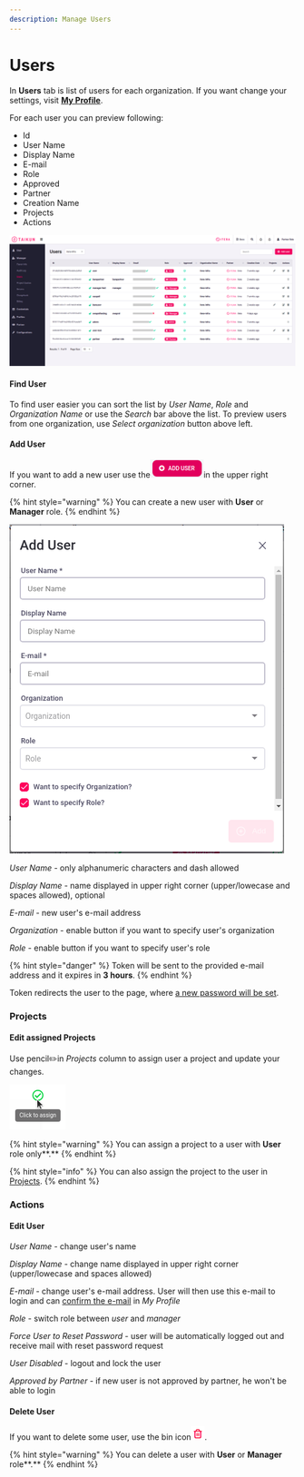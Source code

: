 ```yaml
---
description: Manage Users
---
```


# Users

In **Users** tab is list of users for each organization. If you want change your settings, visit [**My Profile**](https://itera.gitbook.io/taikun/user-guide-1/partner/my-profile).

For each user you can preview following:

* Id
* User Name
* Display Name
* E-mail
* Role
* Approved
* Partner
* Creation Name
* Projects
* Actions

![](<../.gitbook/assets/users (12).png>)



#### Find User

To find user easier you can sort the list by _User Name_, _Role_ and _Organization Name_ or use the _Search_ bar above the list. To preview users from one organization, use _Select organization_ button above left.

####

#### Add User

If you want to add a new user use the![](<../.gitbook/assets/add userr (1).png>)in the upper right corner.

{% hint style="warning" %}
You can create a new user with **User** or **Manager** role.
{% endhint %}

![Fig. 2: Add User](<../.gitbook/assets/add user (11).png>)

_User Name_ - only alphanumeric characters and dash allowed

_Display Name_ - name displayed in upper right corner (upper/lowecase and spaces allowed), optional

_E-mail_ - new user's e-mail address

_Organization_ - enable button if you want to specify user's organization

_Role_ - enable button if you want to specify user's role

{% hint style="danger" %}
Token will be sent to the provided e-mail address and it expires in **3 hours**.
{% endhint %}

Token redirects the user to the page, where [a new password will be set](https://itera.gitbook.io/taikun/user-guide-1/partner/login).



### **Projects**

#### **Edit assigned** Projects

Use pencil:pencil2:in _Projects_ column to assign user a project and update your changes.

![Fig. 3: Assign](../.gitbook/assets/assign.png)

{% hint style="warning" %}
You can assign a project to a user with **User** role only**.**
{% endhint %}

{% hint style="info" %}
You can also assign the project to the user in [Projects](https://itera.gitbook.io/taikun/user-guide-1/partner/projects).
{% endhint %}



### Actions

#### Edit User

_User Name_ - change user's name

_Display Name_ - change name displayed in upper right corner (upper/lowecase and spaces allowed)

_E-mail_ - change user's e-mail address. User will then use this e-mail to login and can [confirm the e-mail](https://itera.gitbook.io/taikun/user-guide-1/partner/my-profile#settings) in _My Profile_

_Role_ - switch role between _user_ and _manager_

_Force User to Reset Password_ - user will be automatically logged out and receive mail with reset password request

_User Disabled_ - logout and lock the user

_Approved by Partner_ - if new user is not approved by partner, he won't be able to login



#### Delete User

If you want to delete some user, use the bin icon![](<../.gitbook/assets/delete (2).png>).

{% hint style="warning" %}
You can delete a user with **User** or **Manager** role**.**
{% endhint %}
